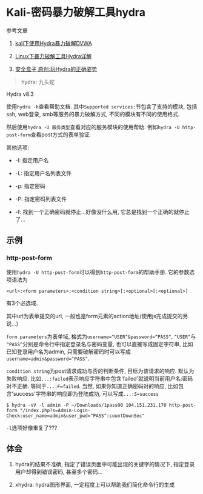 # Kali-密码暴力破解工具hydra

参考文章

1. [kali下使用Hydra暴力破解DVWA](http://cstriker1407.info/blog/use-hydra-brute-kali-dvwa/)

2. [Linux下暴力破解工具Hydra详解](http://www.cnblogs.com/mchina/archive/2013/01/01/2840815.html)

3. [安全盒子 原创:玩Hydra的正确姿势](http://www.secbox.cn/hacker/7497.html)

> hydra: 九头蛇

Hydra v8.3

使用`hydra -h`查看帮助文档. 其中`Supported services:`节包含了支持的模块, 包括ssh, web登录, smb等服务的暴力破解方式, 不同的模块有不同的使用格式.

然后使用`hydra -U 服务类型`查看对应的服务模块的使用帮助. 例如`hydra -U http-post-form`查看post方式的表单验证.

其他选项:

- -l: 指定用户名

- -L: 指定用户名列表文件

- -p: 指定密码

- -P: 指定密码列表文件

- -f: 找到一个正确密码就停止...好像没什么用, 它总是找到一个正确的就停止了...

## 示例

### http-post-form

使用`hydra -U http-post-form`可以得到`http-post-form`的帮助手册. 它的参数选项语法为

```
<url>:<form parameters>:<condition string>[:<optional>[:<optional>]
```

有3个必选域.

其中url为表单提交的url, 一般也是form元素的action地址(使用js完成提交的另说...)

`form parameters`为表单域, 格式为`username=^USER^&password=^PASS^`, `^USER^`与`^PASS^`分别是命令行中指定登录名与密码变量, 也可以直接写成固定字符串, 比如已知登录用户名为admin, 只需要破解密码时可以写成`username=admin&password=^PASS^`.

`condition string`为post请求成功与否的判断条件, 目标为该请求的响应. 默认为失败响应. 比如`...:failed`表示响应字符串中包含'failed'就说明当前用户名:密码对不正确. 等同于`...:F=failed`. 当然, 如果你知道正确密码对的响应, 比如包含'success'字符串的响应即为登陆成功, 可以写成`...:S=success`

```
$ hydra -vV -l admin -P ~/Downloads/1pass00 104.151.231.170 http-post-form "/index.php?s=Admin-Login-Check:user_name=admin&user_pwd=^PASS^:countDownSec"
```

`-l`选项好像重复了???

## 体会

1. hydra的结果不准确, 指定了错误页面中可能出现的关键字的情况下, 指定登录用户却得到错误密码, 甚至多个密码...

2. xhydra: hydra图形界面, 一定程度上可以帮助我们简化命令行的生成

